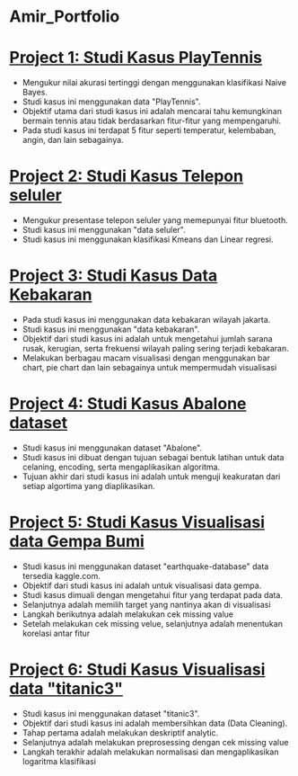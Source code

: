 # Amir_Portfolio
# [Project 1: Studi Kasus PlayTennis](https://github.com/Amirtegar/Amir_Portfolio/blob/main/Code/Project%201.ipynb) 
* Mengukur nilai akurasi tertinggi dengan  menggunakan klasifikasi Naive Bayes.
* Studi kasus ini menggunakan data "PlayTennis".
* Objektif utama dari studi kasus ini adalah mencarai tahu kemungkinan bermain tennis atau tidak berdasarkan fitur-fitur yang mempengaruhi. 
* Pada studi kasus ini terdapat 5 fitur seperti temperatur, kelembaban, angin, dan lain sebagainya. 

# [Project 2: Studi Kasus Telepon seluler](https://github.com/Amirtegar/Amir_Portfolio/blob/main/Code/Project%202.ipynb)
* Mengukur presentase telepon seluler yang memepunyai fitur bluetooth.
* Studi kasus ini menggunakan "data seluler".
* Studi kasus ini menggunakan klasifikasi Kmeans dan Linear regresi. 

# [Project 3: Studi Kasus Data Kebakaran](https://github.com/Amirtegar/Amir_Portfolio/blob/main/Code/Project%203.ipynb) 
* Pada studi kasus ini menggunakan data kebakaran wilayah jakarta.
* Studi kasus ini menggunakan "data kebakaran".
* Objektif dari studi kasus ini adalah untuk mengetahui jumlah sarana rusak, kerugian, serta frekuensi wilayah paling sering terjadi kebakaran.
* Melakukan berbagau macam visualisasi dengan menggunakan bar chart, pie chart dan lain sebagainya untuk mempermudah visualisasi

# [Project 4: Studi Kasus Abalone dataset](https://github.com/Amirtegar/Amir_Portfolio/blob/main/Code/Project%204.ipynb) 
* Studi kasus ini menggunakan dataset "Abalone".
* Studi kasus ini dibuat dengan tujuan sebagai bentuk latihan untuk data celaning, encoding, serta mengaplikasikan algoritma.
* Tujuan akhir dari studi kasus ini adalah untuk menguji keakuratan dari setiap algortima yang diaplikasikan.

# [Project 5: Studi Kasus Visualisasi data Gempa Bumi](https://github.com/Amirtegar/Amir_Portfolio/blob/main/Code/Project%205.ipynb)
* Studi kasus ini menggunakan dataset "earthquake-database" data tersedia kaggle.com.
* Objektif dari studi kasus ini adalah untuk visualisasi data gempa.
* Studi kasus dimuali dengan mengetahui fitur yang terdapat pada data.
* Selanjutnya adalah memilih target yang nantinya akan di visualisasi
* Langkah berikutnya adalah melakukan cek missing value
* Setelah melakukan cek missing velue, selanjutnya adalah menentukan korelasi antar fitur

# [Project 6: Studi Kasus Visualisasi data "titanic3"](https://github.com/Amirtegar/Amir_Portfolio/blob/main/Code/Project%206.ipynb) 
* Studi kasus ini menggunakan dataset "titanic3".
* Objektif dari studi kasus ini adalah membersihkan data (Data Cleaning).
* Tahap pertama adalah melakukan deskriptif analytic.
* Selanjutnya adalah melakukan preprosessing dengan cek missing value
* Langkah terakhir adalah melakukan normalisasi dan mengaplikasikan logaritma klasifikasi
